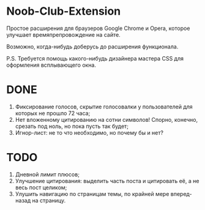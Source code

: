 # Noob-Club-Extension
Простое расширения для браузеров Google Chrome и Opera, которое улучшает времяпрепровождение на сайтe.

Возможно, когда-нибудь доберусь до расширения функционала.

P.S. Требуется помощь какого-нибудь дизайнера мастера CSS для оформления всплывающего окна.

# DONE
1) Фиксирование голосов, скрытие голосовалки у пользователей для которых не прошло 72 часа;
2) Нет вложенному цитированию на сотни символов! Спорно, конечно, срезать под ноль, но пока пусть так будет;
3) Игнор-лист: не то что необходимо, но почему бы и нет?

# TODO
1) Дневной лимит плюсов;
2) Улучшение цитирования: выделить часть поста и цитировать её, а не весь пост целиком;
3) Улушить навигацию по страницам темы, по крайней мере вперед-назад на страницу.
